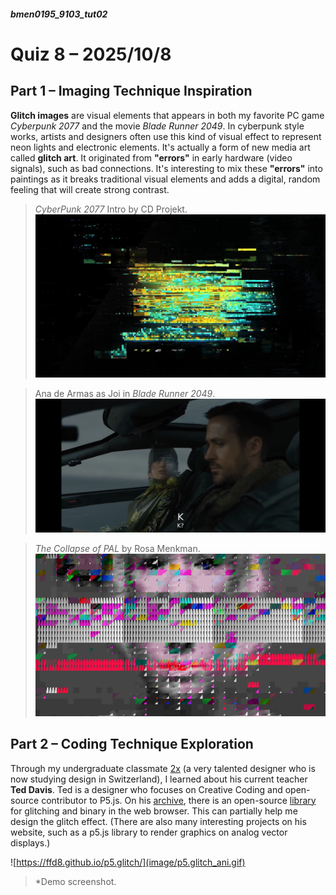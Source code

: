 ##### bmen0195_9103_tut02
# Quiz 8 – 2025/10/8
## Part 1 – Imaging Technique Inspiration

**Glitch images** are visual elements that appears in both my favorite PC game *Cyberpunk 2077* and the movie *Blade Runner 2049*. In cyberpunk style works, artists and designers often use this kind of visual effect to represent neon lights and electronic elements. It's actually a form of new media art called **glitch art**. It originated from **"errors"** in early hardware (video signals), such as bad connections. It's interesting to mix these **"errors"** into paintings as it breaks traditional visual elements and adds a digital, random feeling that will create strong contrast.

> *CyberPunk 2077* Intro by CD Projekt.
![CyberPunk 2077 Intro by CD Projekt.](image/cyberpunk-logo-glitch-intro.jpg)


> Ana de Armas as Joi in *Blade Runner 2049*.
![Ana de Armas as Joi in Blade Runner 2049.](image/20251008204814_129_417.png)


> *The Collapse of PAL* by Rosa Menkman.
![Rosa Menkman](image/screen-shot-2017-10-09-at-10-39-31-am.png)

## Part 2 – Coding Technique Exploration

Through my undergraduate classmate [2x](https://xxuehaoze.info/) (a very talented designer who is now studying design in Switzerland), I learned about his current teacher **Ted Davis**. Ted is a designer who focuses on Creative Coding and open-source contributor to P5.js. On his [archive](https://teddavis.org/#), there is an open-source [library](https://ffd8.github.io/p5.glitch/) for glitching and binary in the web browser. This can partially help me design the glitch effect. (There are also many interesting projects on his website, such as a p5.js library to render graphics on analog vector displays.)

![https://ffd8.github.io/p5.glitch/](image/p5.glitch_ani.gif)
> *Demo screenshot.